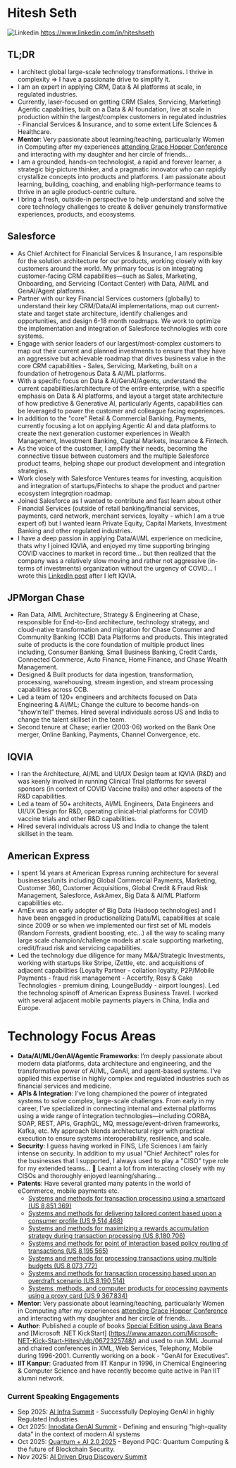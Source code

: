 # Hitesh Seth
![Linkedin](https://i.sstatic.net/gVE0j.png) https://www.linkedin.com/in/hiteshseth

## TL;DR
- I architect global large-scale technology transformations. I thrive in complexity ⇒ I have a passionate drive to simplify it.
- I am an expert in applying CRM, Data & AI platforms at scale, in regulated industries.
- Currently, laser-focused on getting CRM (Sales, Servicing, Marketing) Agentic capabilities, built on a Data & AI foundation, live at scale in production within the largest/complex customers in regulated industries - Financial Services & Insurance, and to some extent Life Sciences & Healthcare.
- **Mentor**: Very passionate about learning/teaching, particualarly Women in Computing after my experiences [attending Grace Hopper Conference](https://www.linkedin.com/pulse/what-i-learnt-grace-hopper-celebration-2018-hitesh-seth/) and interacting with my daughter and her circle of friends...
- I am a grounded, hands-on technologist, a rapid and forever learner, a strategic big-picture thinker, and a pragmatic innovator who can rapidly crystallize concepts into products and platforms. I am passionate about learning, building, coaching, and enabling high-performance teams to thrive in an agile product-centric culture.
- I bring a fresh, outside-in perspective to help understand and solve the core technology challenges to create & deliver genuinely transformative experiences, products, and ecosystems.
  
## Salesforce
- As Chief Architect for Financial Services & Insurance, I am responsible for the solution architecture for our products, working closely with key customers around the world. My primary focus is on integrating customer-facing CRM capabilities—such as Sales, Marketing, Onboarding, and Servicing (Contact Center) with Data, AI/ML and GenAI/Agent platforms. 
- Partner with our key Financial Services customers (globally) to understand their key CRM/Data/AI implementations, map out current-state and target state architecture, identify challenges and opportunities, and design 6-18 month roadmaps. We work to optimize the implementation and integration of Salesforce technologies with core systems.
- Engage with senior leaders of our largest/most-complex customers to map out their current and planned investments to ensure that they have an aggressive but achievable roadmap that drives business value in the core CRM capabilities - Sales, Servicing, Marketing, built on a foundation of hetrogenous Data & AI/ML platforms.
- With a specific focus on Data & AI/GenAI/Agents, understand the current capabilities/architecture of the entire enterprise, with a specific emphasis on Data & AI platforms, and layout a target state architecture of how predictive & Generative AI, particularly Agents, capabilities can be leveraged to power the customer and colleague facing experiences.
- In addition to the "core" Retail & Commercial Banking, Payments, currently focusing a lot on applying Agentic AI and data platforms to create the next generation customer experiences in Wealth Management, Investment Banking, Capital Markets, Insurance & Fintech.
- As the voice of the customer, I amplify their needs, becoming the connective tissue between customers and the  multiple Salesforce product teams, helping shape our product development and integration strategies.
- Work closely with Salesforce Ventures teams for investing, acquisition and integration of startups/Fintechs to shape the product and partner ecosystem integrqtion roadmap. 
- Joined Salesforce as I wanted to contribute and fast learn about other Financial Services (outside of retail banking/financial services, payments, card network, merchant services, loyalty - which I am a true expert of) but I wanted learn Private Equity, Capital Markets, Investment Banking and other regulated industries.
- I have a deep passion in applying Data/AI/ML experience on medicine, thats why I joined IQVIA, and enjoyed my time supporting bringing COVID vaccines to market in record time... but then realized that the company was a relatively slow moving and rather not aggressive (in-terms of investments) organization without the urgency of COVID... I wrote this [LinkedIn post](https://www.linkedin.com/posts/hiteshseth_thankyou-activity-6969720217895628801-4Ov4/) after I left IQVIA.


## JPMorgan Chase
- Ran Data, AIML Architecture, Strategy & Engineering at Chase, responsible for End-to-End architecture, technology strategy, and cloud-native transformation and migration for Chase Consumer and Community Banking (CCB) Data Platforms and products. This integrated suite of products is the core foundation of multiple product lines including, Consumer Banking, Small Business Banking, Credit Cards, Connected Commerce, Auto Finance, Home Finance, and Chase Wealth Management.
- Designed & Built products for data ingestion, transformation, processing, warehousing, stream ingestion, and stream processing capabilities across CCB.
- Led a team of 120+ engineers and architects focused on Data Engineering & AI/ML; Change the culture to become hands-on “show’n’tell” themes. Hired several individuals across US and India to change the talent skillset in the team. 
- Second tenure at Chase; earlier (2003-06) worked on the Bank One merger, Online Banking, Payments, Channel Convergence, etc.

## IQVIA
- I ran the Architecture, AI/ML and UI/UX Design team at IQVIA (R&D) and was keenly involved in running Clinical Trial platforms for several sponsors (in context of COVID Vaccine trails) and other aspects of the R&D capabilities.
- Led a team of 50+ architects, AI/ML Engineers, Data Engineers and UI/UX Design for R&D, operating clinical-trial platforms for COVID vaccine trials and other R&D capabilities.
- Hired several individuals across US and India to change the talent skillset in the team.

## American Express
- I spent 14 years at American Express running architecture for several businesses/units including Global Commercial Payments, Marketing, Customer 360, Customer Acquisitions, Global Credit & Fraud Risk Management, Salesforce, AskAmex, Big Data & AI/ML Platform capabilities etc.
- AmEx was an early adopter of Big Data (Hadoop technologies) and I have been engaged in productionalizing Data/ML capabilities at scale since 2009 or so when we implemented our first set of ML models (Random Forrests, gradient boosting, etc...) all the way to scaling many large scale champion/challenge models at scale supporting marketing, credit/fraud risk and servicing capabilities.
- Led the technology due diligence for many M&A/Strategic Investments, working with startups like Stripe, iZettle, etc. and acquisitions of adjacent capabilities (Loyalty Partner - collation loyalty, P2P/Mobile Payments - fraud risk management - Accertify, Resy & Cake Technologies - premium dining, LoungeBuddy - airport lounges). Led the technolog spinoff of American Express Business Travel. I worked with several adjacent mobile payments players in China, India and Europe.

# Technology Focus Areas
- **Data/AI/ML/GenAI/Agentic Frameworks**: I’m deeply passionate about modern data platforms, data architecture and engineering, and the transformative power of AI/ML, GenAI, and agent-based systems. I’ve applied this expertise in highly complex and regulated industries such as financial services and medicine.
- **APIs & Integration**: I’ve long championed the power of integrated systems to solve complex, large-scale challenges. From early in my career, I’ve specialized in connecting internal and external platforms using a wide range of integration technologies—including CORBA, SOAP, REST, APIs, GraphQL, MQ, message/event-driven frameworks, Kafka, etc. My approach blends architectural rigor with practical execution to ensure systems interoperability, resilience, and scale.
- **Security**: I guess having worked in FINS, Life Sciences I am fairly intense on security. In addition to my usual "Chief Architect" roles for the businesses that I supported, I always used to play a "CISO" type role for my extended teams... :slightly_smiling_face: Learnt a lot from interacting closely with my CISOs and thoroughly enjoyed learning/sharing...
- **Patents**: Have several granted many patents in the world of eCommerce, mobile payments etc.
  - [Systems and methods for transaction processing using a smartcard (US 8,851,369)](https://patents.google.com/patent/US8851369B2/en)
  - [Systems and methods for delivering tailored content based upon a consumer profile (US 9,514,468)](https://patents.google.com/patent/US9514468B2/en)
  - [Systems and methods for maximizing a rewards accumulation strategy during transaction processing (US 8,180,706)](https://patents.google.com/patent/US8180706B2/en)
  - [Systems and methods for point of interaction based policy routing of transactions (US 8,195,565)](https://patents.google.com/patent/US8195565B2/en)
  - [Systems and methods for processing transactions using multiple budgets (US 8,073,772)](https://patents.google.com/patent/US8073772B2/en)
  - [Systems and methods for transaction processing based upon an overdraft scenario (US 8,190,514)](https://patents.google.com/patent/US8190514B2/en)
  - [Systems, methods, and computer products for processing payments using a proxy card (US 9,367,834)](https://patents.google.com/patent/US9367834B2/en)
- **Mentor**: Very passionate about learning/teaching, particualarly Women in Computing after my experiences [attending Grace Hopper Conference](https://www.linkedin.com/pulse/what-i-learnt-grace-hopper-celebration-2018-hitesh-seth/) and interacting with my daughter and her circle of friends...
- **Author**: Published a couple of books [Special Edition using Java Beans](https://www.amazon.com/Special-Using-Beans-Barbara-White/dp/0789714604) and [Microsoft .NET KickStart] (https://www.amazon.com/Microsoft-NET-Kick-Start-Hitesh/dp/0672325748/) and used to run XML Journal and chaired conferences in XML, Web Services, Telephony, Mobile during 1996-2001. Currently working on a book - "GenAI for Executives".
- **IIT Kanpur**: Graduated from IIT Kanpur in 1996, in Chemical Engineering & Computer Science and have recently become quite active in Pan IIT alumni network.

### Current Speaking Engagements
- Sep 2025: [AI Infra Summit](https://www.linkedin.com/posts/hiteshseth_im-joining-the-speaker-lineup-at-the-ai-activity-7356060635375280128-6amo) - Successfully Deploying GenAI in highly Regulated Industries
- Oct 2025: [Innodata GenAI Summit](https://world.aiacceleratorinstitute.com/location/innodatagenaisummit/agenda) - Defining and ensuring "high-quality data” in the context of modern AI systems
- Oct 2025: [Quantum + AI 2.0 2025](https://www.linkedin.com/posts/hiteshseth_looking-forward-for-to-meeting-old-and-new-activity-7370885689363554304-MiUA) - Beyond PQC: Quantum Computing & the future of Blockchain Security. 
- Nov 2025: [AI Driven Drug Discovery Summit](https://www.aidrivendrugdevelopment.com/events/ai-drug-discovery-development-summit)

